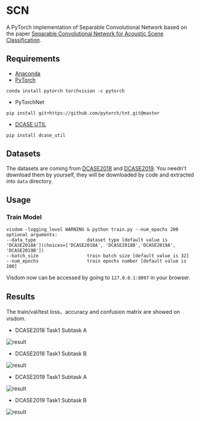 # SCN
A PyTorch implementation of Separable Convolutional Network based on the paper [Separable Convolutional Network for Acoustic Scene Classification]().

## Requirements
- [Anaconda](https://www.anaconda.com/download/)
- [PyTorch](https://pytorch.org)
```
conda install pytorch torchvision -c pytorch
```
- PyTorchNet
```
pip install git+https://github.com/pytorch/tnt.git@master
```
- [DCASE UTIL](https://dcase-repo.github.io/dcase_util/index.html)
```
pip install dcase_util
```

## Datasets
The datasets are coming from [DCASE2018](http://dcase.community/challenge2018/) and 
[DCASE2019](http://dcase.community/challenge2019/). You needn't download them by yourself,
they will be downloaded by code and extracted into `data` directory.

## Usage
### Train Model
```
visdom -logging_level WARNING & python train.py --num_epochs 200
optional arguments:
--data_type                   dataset type [default value is 'DCASE2018A'](choices=['DCASE2018A', 'DCASE2018B','DCASE2019A', 'DCASE2019B'])
--batch_size                  train batch size [default value is 32]
--num_epochs                  train epochs number [default value is 100]
```
Visdom now can be accessed by going to `127.0.0.1:8097` in your browser.

## Results
The train/val/test loss、accuracy and confusion matrix are showed on visdom.

- DCASE2018 Task1 Subtask A

![result](results/dcase2018_1a.png)

- DCASE2018 Task1 Subtask B

![result](results/dcase2018_1b.png)

- DCASE2019 Task1 Subtask A

![result](results/dcase2019_1a.png)

- DCASE2019 Task1 Subtask B

![result](results/dcase2019_1b.png)
